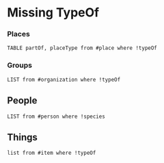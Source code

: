 # Missing TypeOf

### Places
```dataview
TABLE partOf, placeType from #place where !typeOf 
```

### Groups
```dataview
LIST from #organization where !typeOf
```

## People
```dataview
LIST from #person where !species 
```

## Things
```dataview
list from #item where !typeOf
```